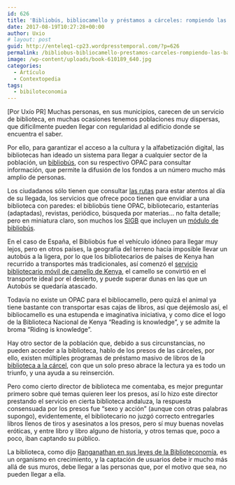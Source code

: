 ```yaml
---
id: 626
title: 'Bibliobús, bibliocamello y préstamos a cárceles: rompiendo las barreras de la biblioteca'
date: 2017-08-19T10:27:28+00:00
author: Uxio
# layout: post
guid: http://enteleq1-cp23.wordpresstemporal.com/?p=626
permalink: /bibliobus-bibliocamello-prestamos-carceles-rompiendo-las-barreras-la-biblioteca/
image: /wp-content/uploads/book-610189_640.jpg
categories:
  - Artículo
  - Contextopedia
tags:
  - bibiloteconomia
---
```

[Por Uxío PR] Muchas personas, en sus municipios, carecen de un servicio de biblioteca, en muchas ocasiones tenemos poblaciones muy dispersas, que difícilmente pueden llegar con regularidad al edificio donde se encuentra el saber.

Por ello, para garantizar el acceso a la cultura y la alfabetización digital, las bibliotecas han ideado un sistema para llegar a cualquier sector de la población, un <a href="http://www.cadizcultura.es/PlantillaWeb.aspx?idPage=1734" class="broken_link" rel="nofollow">bibliobús</a>, con su respectivo OPAC para consultar información, que permite la difusión de los fondos a un número mucho más amplio de personas.

Los ciudadanos sólo tienen que consultar [las rutas](http://www.dipuleon.es/img/cm/13/13/22/2/13/13/22/3/calendario2008leon.jpg) para estar atentos al día de su llegada, los servicios que ofrece poco tienen que envidiar a una biblioteca con paredes: el bibliobús tiene OPAC, bibliotecario, estanterías (adaptadas), revistas, periódico, búsqueda por materias&#8230; no falta detalle; pero en miniatura claro, son muchos los <a href="http://www.bib.uc3m.es/%7Eautomat/sigb.html" class="broken_link" rel="nofollow">SIGB</a> que incluyen un [módulo de bibliobús](http://www.baratz.es/baratz/absys_mod.html#4).

En el caso de España, el Bibliobús fue el vehículo idóneo para llegar muy lejos, pero en otros países, la geografía del terreno hacía imposible llevar un autobús a la ligera, por lo que los bibliotecarios de países de Kenya han recurrido a transportes más tradicionales, así comenzó el <a href="http://www.knls.or.ke/camel.htm" class="broken_link" rel="nofollow">servicio bibliotecario móvil de camello de Kenya</a>, el camello se convirtió en el transporte ideal por el desierto, y puede superar dunas en las que un Autobús se quedaría atascado.

Todavía no existe un OPAC para el bibliocamello, pero quizá el animal ya tiene bastante con transportar esas cajas de libros, así que dejémoslo así, el bibliocamello es una estupenda e imaginativa iniciativa, y como dice el logo de la Biblioteca Nacional de Kenya “Reading is knowledge”, y se admite la broma “Riding is knowledge”.

Hay otro sector de la población que, debido a sus circunstancias, no pueden acceder a la biblioteca, hablo de los presos de las cárceles, por ello, existen múltiples programas de préstamo masivo de libros de la <a href="http://www.absysnet.com/tema/tema12.html" class="broken_link" rel="nofollow">biblioteca a la cárcel</a>, con que un solo preso abrace la lectura ya es todo un triunfo, y una ayuda a su reinserción.

Pero como cierto director de biblioteca me comentaba, es mejor preguntar primero sobre qué temas quieren leer los presos, así lo hizo este director prestando el servicio en cierta biblioteca andaluza, la respuesta consensuada por los presos fue “sexo y acción” (aunque con otras palabras supongo), evidentemente, el bibliotecario no juzgó correcto entregarles libros llenos de tiros y asesinatos a los presos, pero sí muy buenas novelas eróticas, y entre libro y libro alguno de historia, y otros temas que, poco a poco, iban captando su público.

La biblioteca, como dijo <a href="http://entelequia.bligoo.com/content/view/132076/Las_Cinco_Leyes_de_la_Biblioteconom_a.html" class="broken_link" rel="nofollow">Ranganathan en sus leyes de la Biblioteconomía</a>, es un organismo en crecimiento, y la captación de usuarios debe ir mucho más allá de sus muros, debe llegar a las personas que, por el motivo que sea, no pueden llegar a ella.